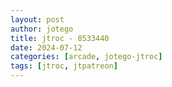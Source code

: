 ```yaml
---
layout: post
author: jotego
title: jtroc - 8533440
date: 2024-07-12
categories: [arcade, jotego-jtroc]
tags: [jtroc, jtpatreon]
---
```


